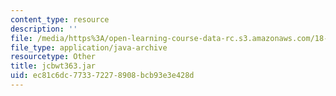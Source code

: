 ```yaml
---
content_type: resource
description: ''
file: /media/https%3A/open-learning-course-data-rc.s3.amazonaws.com/18-02sc-multivariable-calculus-fall-2010/ec81c6dc773372278908bcb93e3e428d_jcbwt363.jar
file_type: application/java-archive
resourcetype: Other
title: jcbwt363.jar
uid: ec81c6dc-7733-7227-8908-bcb93e3e428d
---
```

